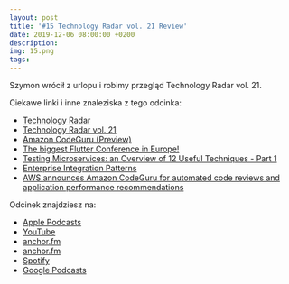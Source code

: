 ```yaml
---
layout: post
title: '#15 Technology Radar vol. 21 Review'
date: 2019-12-06 08:00:00 +0200
description: 
img: 15.png
tags: 
---
```

Szymon wrócił z urlopu i robimy przegląd Technology Radar vol. 21. 

Ciekawe linki i inne znaleziska z tego odcinka:

- [Technology Radar](https://www.thoughtworks.com/radar)
- [Technology Radar vol. 21](https://assets.thoughtworks.com/assets/technology-radar-vol-21-en.pdf)
- [Amazon CodeGuru (Preview)](https://aws.amazon.com/codeguru/)
- [The biggest Flutter Conference in Europe!](https://fluttereurope.dev/)
- [Testing Microservices: an Overview of 12 Useful Techniques - Part 1](https://www.infoq.com/articles/twelve-testing-techniques-microservices-intro/)
- [Enterprise Integration Patterns](https://www.enterpriseintegrationpatterns.com/)
- [AWS announces Amazon CodeGuru for automated code reviews and application performance recommendations](https://aws.amazon.com/about-aws/whats-new/2019/12/aws-announces-amazon-codeguru-for-automated-code-reviews-and-application-performance-recommendations/)

Odcinek znajdziesz na:

- [Apple Podcasts](https://podcasts.apple.com/pl/podcast/technology-radar-vol-21-review/id1477067604?i=1000458836144&l=pl)
- [YouTube](https://www.youtube.com/watch?v=cnNbFI1R3Qk)
- [anchor.fm](https://anchor.fm/patoarchitekciio/episodes/Technology-Radar-vol--21-Review-e9cded)
- [anchor.fm](https://anchor.fm/patoarchitekciio/episodes/Troch-o-narzdziach-dla-architekta-e90jvf)
- [Spotify](https://open.spotify.com/episode/3hFdBnzMH3nwKO6iZiTnyA)
- [Google Podcasts](https://podcasts.google.com/?feed=aHR0cHM6Ly9hbmNob3IuZm0vcy84NzIwMTBjL3BvZGNhc3QvcnNz&episode=OGU1OWM5NGQtZTI2Yi1kZjU1LWIxOGYtMTBlMzUzNjUyNzNm)